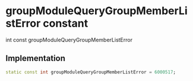 


# groupModuleQueryGroupMemberListError constant







int const groupModuleQueryGroupMemberListError
  







## Implementation

```dart
static const int groupModuleQueryGroupMemberListError = 6000517;
```







